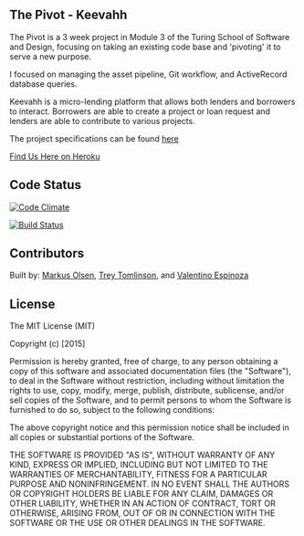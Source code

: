 ## The Pivot - Keevahh

The Pivot is a 3 week project in Module 3 of the Turing School of Software and Design, focusing on taking an existing code base and 'pivoting' it to serve a new purpose.

I focused on managing the asset pipeline, Git workflow, and ActiveRecord database queries.

Keevahh is a micro-lending platform that allows both lenders and borrowers to interact. Borrowers are able to create a project or loan request and lenders are able to contribute to various projects.

The project specifications can be found [here](https://github.com/turingschool/lesson_plans/blob/master/ruby_03-professional_rails_applications/the_pivot.markdown)

[Find Us Here on Heroku](https://lendkeevahh.herokuapp.com/)

## Code Status

[![Code Climate](https://codeclimate.com/github/neslom/the_pivot/badges/gpa.svg)](https://codeclimate.com/github/neslom/the_pivot)

[![Build Status](https://travis-ci.org/neslom/the_pivot.svg?branch=master)](https://travis-ci.org/neslom/the_pivot)

## Contributors

Built by: [Markus Olsen](https://github.com/neslom), [Trey Tomlinson](https://github.com/treyx), and [Valentino Espinoza](https://github.com/xvalentino)

## License

The MIT License (MIT)

Copyright (c) [2015]

Permission is hereby granted, free of charge, to any person obtaining a copy
of this software and associated documentation files (the "Software"), to deal
in the Software without restriction, including without limitation the rights
to use, copy, modify, merge, publish, distribute, sublicense, and/or sell
copies of the Software, and to permit persons to whom the Software is
furnished to do so, subject to the following conditions:

The above copyright notice and this permission notice shall be included in all
copies or substantial portions of the Software.

THE SOFTWARE IS PROVIDED "AS IS", WITHOUT WARRANTY OF ANY KIND, EXPRESS OR
IMPLIED, INCLUDING BUT NOT LIMITED TO THE WARRANTIES OF MERCHANTABILITY,
FITNESS FOR A PARTICULAR PURPOSE AND NONINFRINGEMENT. IN NO EVENT SHALL THE
AUTHORS OR COPYRIGHT HOLDERS BE LIABLE FOR ANY CLAIM, DAMAGES OR OTHER
LIABILITY, WHETHER IN AN ACTION OF CONTRACT, TORT OR OTHERWISE, ARISING FROM,
OUT OF OR IN CONNECTION WITH THE SOFTWARE OR THE USE OR OTHER DEALINGS IN THE
SOFTWARE.
